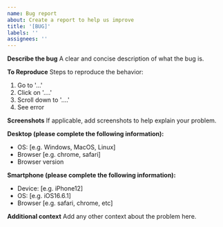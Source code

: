 ```yaml
---
name: Bug report
about: Create a report to help us improve
title: '[BUG]'
labels: ''
assignees: ''
---
```


**Describe the bug**
A clear and concise description of what the bug is.

**To Reproduce**
Steps to reproduce the behavior:

1. Go to '...'
2. Click on '....'
3. Scroll down to '....'
4. See error

**Screenshots**
If applicable, add screenshots to help explain your problem.

**Desktop (please complete the following information):**

- OS: [e.g. Windows, MacOS, Linux]
- Browser [e.g. chrome, safari]
- Browser version

**Smartphone (please complete the following information):**

- Device: [e.g. iPhone12]
- OS: [e.g. iOS16.6.1]
- Browser [e.g. safari, chrome, etc]

**Additional context**
Add any other context about the problem here.

